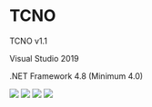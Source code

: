 # TCNO
  <p>TCNO v1.1</p>
  <p>Visual Studio 2019</p>
  <p>.NET Framework 4.8 (Minimum 4.0)</p>
  <img src="https://www.photo.herominyum.com/resimler/2019/09/13/9oEV.png"></>
  <img src="https://www.photo.herominyum.com/resimler/2019/09/13/9XD3.png"></>
  <img src="https://www.photo.herominyum.com/resimler/2019/09/13/9ekN.png"></>
  <img src="https://www.photo.herominyum.com/resimler/2019/09/13/9lRP.png"></>
